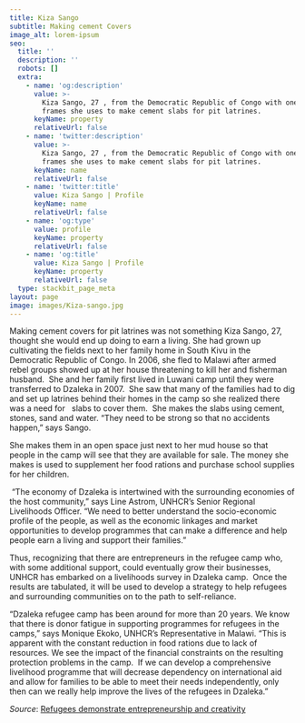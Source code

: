 ```yaml
---
title: Kiza Sango
subtitle: Making cement Covers
image_alt: lorem-ipsum
seo:
  title: ''
  description: ''
  robots: []
  extra:
    - name: 'og:description'
      value: >-
        Kiza Sango, 27 , from the Democratic Republic of Congo with one of the
        frames she uses to make cement slabs for pit latrines. 
      keyName: property
      relativeUrl: false
    - name: 'twitter:description'
      value: >-
        Kiza Sango, 27 , from the Democratic Republic of Congo with one of the
        frames she uses to make cement slabs for pit latrines. 
      keyName: name
      relativeUrl: false
    - name: 'twitter:title'
      value: Kiza Sango | Profile
      keyName: name
      relativeUrl: false
    - name: 'og:type'
      value: profile
      keyName: property
      relativeUrl: false
    - name: 'og:title'
      value: Kiza Sango | Profile
      keyName: property
      relativeUrl: false
  type: stackbit_page_meta
layout: page
image: images/Kiza-sango.jpg
---
```

Making cement covers for pit latrines was not something Kiza Sango, 27, thought she would end up doing to earn a living. She had grown up cultivating the fields next to her family home in South Kivu in the Democratic Republic of Congo. In 2006, she fled to Malawi after armed rebel groups showed up at her house threatening to kill her and fisherman husband.  She and her family first lived in Luwani camp until they were transferred to Dzaleka in 2007.  She saw that many of the families had to dig and set up latrines behind their homes in the camp so she realized there was a need for   slabs to cover them.  She makes the slabs using cement, stones, sand and water. “They need to be strong so that no accidents happen,” says Sango.

She makes them in an open space just next to her mud house so that people in the camp will see that they are available for sale. The money she makes is used to supplement her food rations and purchase school supplies for her children.

 “The economy of Dzaleka is intertwined with the surrounding economies of the host community,” says Line Astrom, UNHCR’s Senior Regional Livelihoods Officer. “We need to better understand the socio-economic profile of the people, as well as the economic linkages and market opportunities to develop programmes that can make a difference and help people earn a living and support their families.”

Thus, recognizing that there are entrepreneurs in the refugee camp who, with some additional support, could eventually grow their businesses, UNHCR has embarked on a livelihoods survey in Dzaleka camp.  Once the results are tabulated, it will be used to develop a strategy to help refugees and surrounding communities on to the path to self-reliance.

“Dzaleka refugee camp has been around for more than 20 years. We know that there is donor fatigue in supporting programmes for refugees in the camps,” says Monique Ekoko, UNHCR’s Representative in Malawi. “This is apparent with the constant reduction in food rations due to lack of resources. We see the impact of the financial constraints on the resulting protection problems in the camp.  If we can develop a comprehensive livelihood programme that will decrease dependency on international aid and allow for families to be able to meet their needs independently, only then can we really help improve the lives of the refugees in Dzaleka.”



*Source*: [Refugees demonstrate entrepreneurship and creativity](https://www.unhcr.org/afr/news/stories/2017/4/58e37af94/refugees-demonstrate-entrepreneurship-and-creativity.html)

